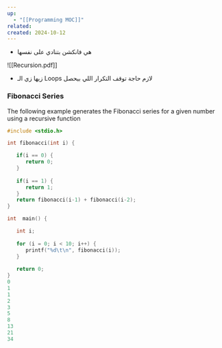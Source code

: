 ```yaml
---
up:
  - "[[Programming MOC]]"
related: 
created: 2024-10-12
---
```

- هي فانكشن بتنادي على نفسها

![[Recursion.pdf]]

- زيها زي الـ Loops لازم حاجة توقف التكرار اللي بيحصل
### **Fibonacci Series**

The following example generates the Fibonacci series for a given number using a recursive function
```c
#include <stdio.h>

int fibonacci(int i) {

   if(i == 0) {
      return 0;
   }
	
   if(i == 1) {
      return 1;
   }
   return fibonacci(i-1) + fibonacci(i-2);
}

int  main() {

   int i;
	
   for (i = 0; i < 10; i++) {
      printf("%d\t\n", fibonacci(i));
   }
	
   return 0;
}
0	
1	
1	
2	
3	
5	
8	
13	
21	
34
```